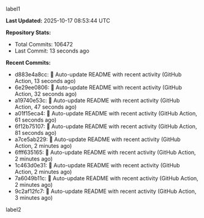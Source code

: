
label1 
<!-- ACTIVITY_START -->
**Last Updated:** 2025-10-17 08:53:44 UTC

**Repository Stats:**
- Total Commits: 106472
- Last Commit: 13 seconds ago

**Recent Commits:**
- d883e4a8cc: 🤖 Auto-update README with recent activity (GitHub Action, 13 seconds ago)
- 6e29ee0806: 🤖 Auto-update README with recent activity (GitHub Action, 32 seconds ago)
- a19740e53c: 🤖 Auto-update README with recent activity (GitHub Action, 47 seconds ago)
- a01f15eca4: 🤖 Auto-update README with recent activity (GitHub Action, 61 seconds ago)
- 6f12b75107: 🤖 Auto-update README with recent activity (GitHub Action, 81 seconds ago)
- a7ce5ab229: 🤖 Auto-update README with recent activity (GitHub Action, 2 minutes ago)
- 6fff635165: 🤖 Auto-update README with recent activity (GitHub Action, 2 minutes ago)
- 1c463d0e31: 🤖 Auto-update README with recent activity (GitHub Action, 2 minutes ago)
- 7a6049b11c: 🤖 Auto-update README with recent activity (GitHub Action, 2 minutes ago)
- 9c2af12fc7: 🤖 Auto-update README with recent activity (GitHub Action, 3 minutes ago)
<!-- ACTIVITY_END -->

label2
